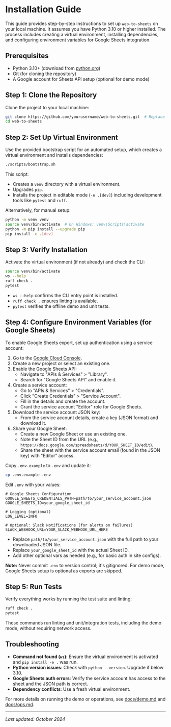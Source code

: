 # Installation Guide

This guide provides step-by-step instructions to set up `web-to-sheets` on your local machine. It assumes you have Python 3.10 or higher installed. The process includes creating a virtual environment, installing dependencies, and configuring environment variables for Google Sheets integration.

## Prerequisites

- Python 3.10+ (download from [python.org](https://www.python.org/downloads/))
- Git (for cloning the repository)
- A Google account for Sheets API setup (optional for demo mode)

## Step 1: Clone the Repository

Clone the project to your local machine:

```bash
git clone https://github.com/yourusername/web-to-sheets.git  # Replace with actual repo URL
cd web-to-sheets
```

## Step 2: Set Up Virtual Environment

Use the provided bootstrap script for an automated setup, which creates a virtual environment and installs dependencies:

```bash
./scripts/bootstrap.sh
```

This script:
- Creates a `venv` directory with a virtual environment.
- Upgrades `pip`.
- Installs the project in editable mode (`-e .[dev]`) including development tools like `pytest` and `ruff`.

Alternatively, for manual setup:

```bash
python -m venv venv
source venv/bin/activate  # On Windows: venv\Scripts\activate
python -m pip install --upgrade pip
pip install -e .[dev]
```

## Step 3: Verify Installation

Activate the virtual environment (if not already) and check the CLI:

```bash
source venv/bin/activate
ws --help
ruff check .
pytest
```

- `ws --help` confirms the CLI entry point is installed.
- `ruff check .` ensures linting is available.
- `pytest` verifies the offline demo and unit tests.

## Step 4: Configure Environment Variables (for Google Sheets)

To enable Google Sheets export, set up authentication using a service account:

1. Go to the [Google Cloud Console](https://console.cloud.google.com/).
2. Create a new project or select an existing one.
3. Enable the Google Sheets API:
   - Navigate to "APIs & Services" > "Library".
   - Search for "Google Sheets API" and enable it.
4. Create a service account:
   - Go to "APIs & Services" > "Credentials".
   - Click "Create Credentials" > "Service Account".
   - Fill in the details and create the account.
   - Grant the service account "Editor" role for Google Sheets.
5. Download the service account JSON key:
   - From the service account details, create a key (JSON format) and download it.
6. Share your Google Sheet:
   - Create a new Google Sheet or use an existing one.
   - Note the Sheet ID from the URL (e.g., `https://docs.google.com/spreadsheets/d/YOUR_SHEET_ID/edit`).
   - Share the sheet with the service account email (found in the JSON key) with "Editor" access.

Copy `.env.example` to `.env` and update it:

```bash
cp .env.example .env
```

Edit `.env` with your values:

```
# Google Sheets Configuration
GOOGLE_SHEETS_CREDENTIALS_PATH=path/to/your_service_account.json
GOOGLE_SHEETS_ID=your_google_sheet_id

# Logging (optional)
LOG_LEVEL=INFO

# Optional: Slack Notifications (for alerts on failures)
SLACK_WEBHOOK_URL=YOUR_SLACK_WEBHOOK_URL_HERE
```

- Replace `path/to/your_service_account.json` with the full path to your downloaded JSON file.
- Replace `your_google_sheet_id` with the actual Sheet ID.
- Add other optional vars as needed (e.g., for basic auth in site configs).

**Note:** Never commit `.env` to version control; it's gitignored. For demo mode, Google Sheets setup is optional as exports are skipped.

## Step 5: Run Tests

Verify everything works by running the test suite and linting:

```bash
ruff check .
pytest
```

These commands run linting and unit/integration tests, including the demo mode, without requiring network access.

## Troubleshooting

- **Command not found (`ws`)**: Ensure the virtual environment is activated and `pip install -e .` was run.
- **Python version issues**: Check with `python --version`. Upgrade if below 3.10.
- **Google Sheets auth errors**: Verify the service account has access to the sheet and the JSON path is correct.
- **Dependency conflicts**: Use a fresh virtual environment.

For more details on running the demo or operations, see [docs/demo.md](demo.md) and [docs/ops.md](ops.md).

---

*Last updated: October 2024*
